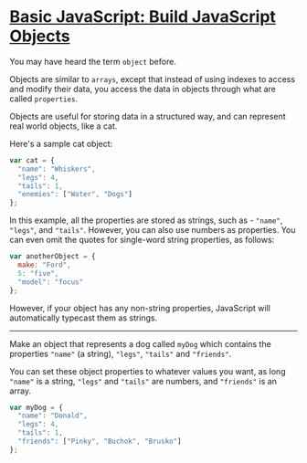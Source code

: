 # [Basic JavaScript: Build JavaScript Objects](https://learn.freecodecamp.org/javascript-algorithms-and-data-structures/basic-javascript/build-javascript-objects)

You may have heard the term `object` before.

Objects are similar to `arrays`, except that instead of using indexes to access and modify their data, you access the data in objects through what are called `properties`.

Objects are useful for storing data in a structured way, and can represent real world objects, like a cat.

Here's a sample cat object:

```js
var cat = {
  "name": "Whiskers",
  "legs": 4,
  "tails": 1,
  "enemies": ["Water", "Dogs"]
};
```

In this example, all the properties are stored as strings, such as - `"name"`, `"legs"`, and `"tails"`. However, you can also use numbers as properties. You can even omit the quotes for single-word string properties, as follows:

```js
var anotherObject = {
  make: "Ford",
  5: "five",
  "model": "focus"
};
```

However, if your object has any non-string properties, JavaScript will automatically typecast them as strings.

---

Make an object that represents a dog called `myDog` which contains the properties `"name"` (a string), `"legs"`, `"tails"` and `"friends"`.

You can set these object properties to whatever values you want, as long `"name"` is a string, `"legs"` and `"tails"` are numbers, and `"friends"` is an array.

```js
var myDog = {
  "name": "Donald",
  "legs": 4,
  "tails": 1,
  "friends": ["Pinky", "Buchok", "Brusko"]
};
```